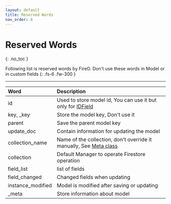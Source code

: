 ```yaml
---
layout: default
title: Reserved Words
nav_order: 8
---
```


# Reserved Words
{: .no_toc }

Following list is reserved words by FireO. Don't use these words in Model or in custom fields
{: .fs-6 .fw-300 }

---

| Word            | Description                                                                      |
|:----------------|:---------------------------------------------------------------------------------|
| id              | Used to store model id, You can use it but only for [IDField](/fields/id-field)  |
| key, _key             | Store the model key, Don't use it                                                |
| parent          | Save the parent model key                                                        |
| update_doc      | Contain information for updating the model                                       |
| collection_name | Name of the collection, don't override it manually, See [Meta class](/meta-class/#collection-name)|
| collection      | Default Manager to operate Firestore operation                                   |
| field_list      | list of fields |
| field_changed   | Changed fields when updating |
| instance_modified | Model is modified after saving or updating |
| _meta           | Store information about model |